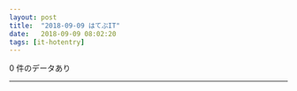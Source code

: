 ```yaml
---
layout: post
title:  "2018-09-09 はてぶIT"
date:   2018-09-09 08:02:20
tags: [it-hotentry]
---
```

0 件のデータあり

<hr>
